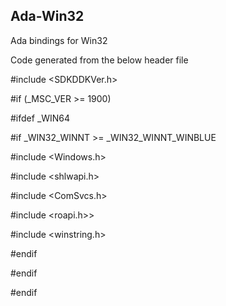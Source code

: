 ## Ada-Win32
Ada bindings for Win32

Code generated from the below header file

#include <SDKDDKVer.h>

#if (_MSC_VER >= 1900)

#ifdef _WIN64

#if _WIN32_WINNT >= _WIN32_WINNT_WINBLUE

#include <Windows.h>

#include <shlwapi.h>

#include <ComSvcs.h>

#include <roapi.h>>

#include <winstring.h>

#endif

#endif

#endif

